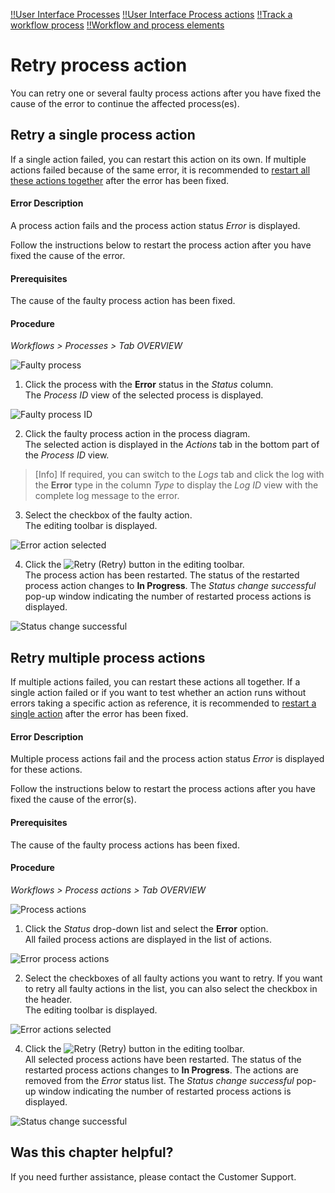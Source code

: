 [!!User Interface Processes](../UserInterface/03a_Processes.md)
[!!User Interface Process actions](../UserInterface/04a_ProcessActions.md)
[!!Track a workflow process](../Operation/02_TrackWorkflowProcess)
[!!Workflow and process elements](../Overview/04_WorkflowProcessElements.md)


# Retry process action

You can retry one or several faulty process actions after you have fixed the cause of the error to continue the affected process(es).

## Retry a single process action

If a single action failed, you can restart this action on its own. If multiple actions failed because of the same error, it is recommended to [restart all these actions together](#retry-multiple-process-actions) after the error has been fixed.

#### Error Description

A process action fails and the process action status *Error* is displayed.

Follow the instructions below to restart the process action after you have fixed the cause of the error.

#### Prerequisites

The cause of the faulty process action has been fixed.

#### Procedure

*Workflows > Processes > Tab OVERVIEW*

![Faulty process](../../Assets/Screenshots/ActindoWorkFlow/Processes/FaultyProcess.png "[Faulty process]")

1. Click the process with the **Error** status in the *Status* column.   
  The *Process ID* view of the selected process is displayed.

  ![Faulty process ID](../../Assets/Screenshots/ActindoWorkFlow/Processes/FaultyProcessID.png "[Faulty process ID]")

2. Click the faulty process action in the process diagram.   
  The selected action is displayed in the *Actions* tab in the bottom part of the *Process ID* view.

  > [Info] If required, you can switch to the *Logs* tab and click the log with the **Error** type in the column *Type* to display the *Log ID* view with the complete log message to the error.

3. Select the checkbox of the faulty action.   
  The editing toolbar is displayed.

  ![Error action selected](../../Assets/Screenshots/ActindoWorkFlow/Processes/ErrorActionSelected.png "[Error action selected]")

4. Click the ![Retry](../../Assets/Icons/Retry01.png "[Retry]") (Retry) button in the editing toolbar.     
  The process action has been restarted. The status of the restarted process action changes to **In Progress**. The *Status change successful* pop-up window indicating the number of restarted process actions is displayed.

  ![Status change successful](../../Assets/Screenshots/ActindoWorkFlow/Processes/StatusChangeSuccessful.png "[Status change successful]")



## Retry multiple process actions

If multiple actions failed, you can restart these actions all together. If a single action failed or if you want to test whether an action runs without errors taking a specific action as reference, it is recommended to [restart a single action](#retry-a-single-process-action) after the error has been fixed.

#### Error Description

Multiple process actions fail and the process action status *Error* is displayed for these actions.

Follow the instructions below to restart the process actions after you have fixed the cause of the error(s).

#### Prerequisites

The cause of the faulty process actions has been fixed.

#### Procedure

*Workflows > Process actions > Tab OVERVIEW*

[comment]: <> (Vor nächster Version prüfen; bald neuer Pfad: *Workflows > Process actions > Tab OVERVIEW*)

![Process actions](../../Assets/Screenshots/ActindoWorkFlow/ProcessActions/ProcessActions.png "[Process actions]")

1. Click the *Status* drop-down list and select the **Error** option.  
All failed process actions are displayed in the list of actions.

  ![Error process actions](../../Assets/Screenshots/ActindoWorkFlow/ProcessActions/ErrorProcessActions.png "[Error process actions]")

2. Select the checkboxes of all faulty actions you want to retry. If you want to retry all faulty actions in the list, you can also select the checkbox in the header.   
  The editing toolbar is displayed.

  ![Error actions selected](../../Assets/Screenshots/ActindoWorkFlow/ProcessActions/ErrorActionsSelected.png "[Error actions selected]")

4. Click the ![Retry](../../Assets/Icons/Retry01.png "[Retry]") (Retry) button in the editing toolbar.     
  All selected process actions have been restarted. The status of the restarted process actions changes to **In Progress**. The actions are removed from the *Error* status list. The *Status change successful* pop-up window indicating the number of restarted process actions is displayed.

  ![Status change successful](../../Assets/Screenshots/ActindoWorkFlow/Processes/StatusChangeSuccessful.png "[Status change successful]")



## Was this chapter helpful?

If you need further assistance, please contact the Customer Support.
